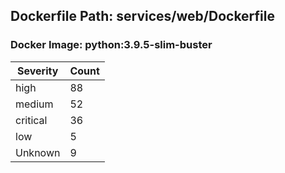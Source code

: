 ## Dockerfile Path: services/web/Dockerfile

### Docker Image: python:3.9.5-slim-buster
| Severity | Count |
|----------|-------|
| high | 88 |
| medium | 52 |
| critical | 36 |
| low | 5 |
| Unknown | 9 |